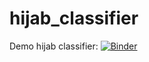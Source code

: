 # hijab_classifier
Demo hijab classifier:
[![Binder](https://mybinder.org/badge_logo.svg)](https://mybinder.org/v2/gh/reza-abbasi/hijab_classifier/master?filepath=classifier.ipynb)
